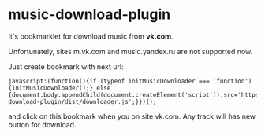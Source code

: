 # music-download-plugin

It's bookmarklet for download music from **vk.com**.

Unfortunately, sites m.vk.com and music.yandex.ru are not supported now.

Just create bookmark with next url:

```
javascript:(function(){if (typeof initMusicDownloader === 'function') {initMusicDownloader();} else {document.body.appendChild(document.createElement('script')).src='https://mshelf.github.io/music-download-plugin/dist/downloader.js';}})();
```

and click on this bookmark when you on site vk.com. Any track will has new button for download.

